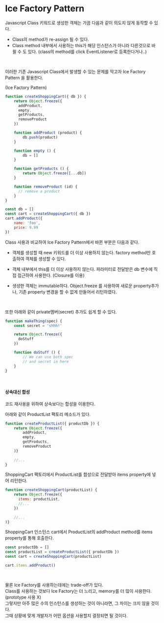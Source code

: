 # Ice Factory Pattern

Javascript Class 키워드로 생성한 객체는 가끔 다음과 같이 의도치 않게 동작할 수 있다.<br>

* Class의 method가 re-assign 될 수 있다.
* Class method 내부에서 사용하는 this가 해당 인스턴스가 아니라 다른것으로 바뀔 수 도 있다. (class의 method를 click EventListener로 등록한다거나..)

<br>

이러한 기존 Javascript Class에서 발생할 수 있는 문제를 막고자 Ice Factory Pattern 을 활용한다.
<br>

(Ice Factory Pattern)
```js
function createShoppingCart({ db }) {
    return Object.freeze({
      addProduct,
      empty,
      getProducts,
      removeProduct
    })

    function addProduct (product) {
        db.push(product)
    }

    function empty () {
        db = []
    }

    function getProducts () {
        return Object.freeze([...db])
    }

    function removeProduct (id) {
      // remove a product
    }
}

const db = []
const cart = createShoppingCart({ db })
cart.addProduct({
    name: 'foo',
    price: 9.99
})
``` 

Class 사용과 비교하여 Ice Factory Pattern에서 바뀐 부분은 다음과 같다.

* 객체를 생성할 때 new 키워드를 더 이상 사용하지 않는다. factory method만 호출하여 객체를 생성할 수 있다.

* 객체 내부에서 this를 더 이상 사용하지 않는다. 파라미터로 전달받은 db 변수에 직접 접근하여 사용한다. (Closure를 이용)

* 생성한 객체는 immutable하다. Object.freeze 를 사용하여 새로운 property추가나, 기존 property 변경을 할 수 없게 만들어서 리턴하였다.

<br>

또한 아래와 같이 private멤버(secret) 추가도 쉽게 할 수 있다.

```js
function makeThing(spec) {
    const secret = 'shhh!'

    return Object.freeze({
      doStuff
    })

    function doStuff () {
        // We can use both spec
        // and secret in here 
    }
}
```
<br>

#### 상속대신 합성

코드 재사용을 위하여 상속보다는 합성을 이용한다.

아래와 같이 ProductList 팩토리 메소드가 있다.
```js
function createProductList({ productDb }) {
    return Object.freeze({
        addProduct,
        empty,
        getProducts,
        removeProduct
    )}
    
    //...
}
```

ShoppingCart 팩토리에서 ProductList를 합성으로 전달받아 items property에 넣어 리턴한다.
```js
function createShoppingCart(productList) {
    return Object.freeze({
      items: productList,
      //...
    })
    
    //...
)}
```

ShoppingCart 인스턴스 cart에서 ProductList의 addProduct method를 items property를 통해 호출한다.
```js
const productDb = []
const productList = createProductList({ productDb })
const cart = createShoppingCart(productList)

cart.items.addProduct()
```
<br>

물론 Ice Factory를 사용하는데에는 trade-off가 있다.<br>
Class를 사용하는 것보다 Ice Factory는 더 느리고, memory를 더 많이 사용한다. (prototype 사용 X)<br>
그렇지만 아주 많은 수의 인스턴스를 생성하는 것이 아니라면, 그 차이는 크지 않을 것이다.<br>
그때 상황에 맞게 개발자가 어떤 옵션을 사용할지 결정되면 될 것이다.<br>

